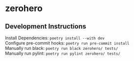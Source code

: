 # zerohero

## Development Instructions

Install Dependencies: `poetry install --with dev`  
Configure pre-commit hooks: `poetry run pre-commit install`  
Manually run black: `poetry run black zerohero/ tests/`  
Manually run pylint: `poetry run pylint zerohero/ tests/`
